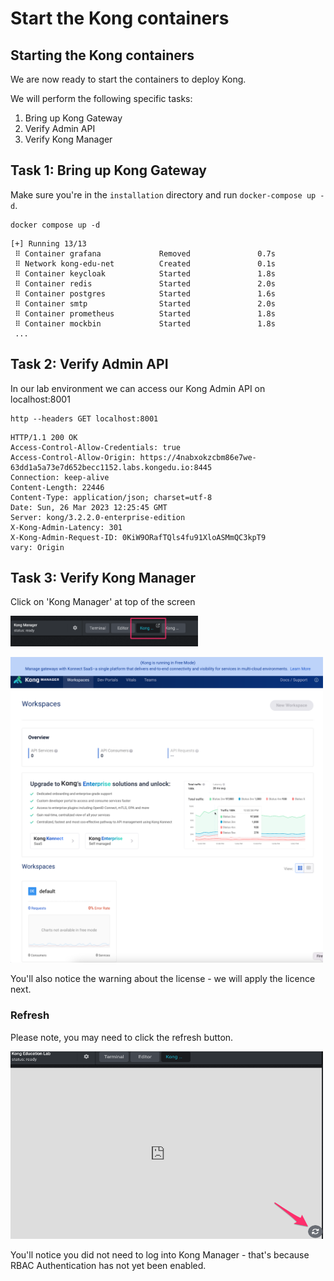 # Start the Kong containers

<!-- .slide: class="page-title" -->



## Starting the Kong containers

We are now ready to start the containers to deploy Kong.

We will perform the following specific tasks:
1. Bring up Kong Gateway
2. Verify Admin API
3. Verify Kong Manager




## Task 1: Bring up Kong Gateway

Make sure you're in the `installation` directory and run `docker-compose up -d`.

```shell
docker compose up -d
```
```
[+] Running 13/13
 ⠿ Container grafana             Removed               0.7s
 ⠿ Network kong-edu-net          Created               0.1s
 ⠿ Container keycloak            Started               1.8s
 ⠿ Container redis               Started               2.0s
 ⠿ Container postgres            Started               1.6s
 ⠿ Container smtp                Started               2.0s
 ⠿ Container prometheus          Started               1.8s
 ⠿ Container mockbin             Started               1.8s
 ...
 ```



## Task 2: Verify Admin API

In our lab environment we can access our Kong Admin API on localhost:8001

```shell
http --headers GET localhost:8001
```
```
HTTP/1.1 200 OK
Access-Control-Allow-Credentials: true
Access-Control-Allow-Origin: https://4nabxokzcbm86e7we-63dd1a5a73e7d652becc1152.labs.kongedu.io:8445
Connection: keep-alive
Content-Length: 22446
Content-Type: application/json; charset=utf-8
Date: Sun, 26 Mar 2023 12:25:45 GMT
Server: kong/3.2.2.0-enterprise-edition
X-Kong-Admin-Latency: 301
X-Kong-Admin-Request-ID: 0KiW9ORafTQls4fu91XloASMmQC3kpT9
vary: Origin
```





## Task 3: Verify Kong Manager

Click on 'Kong Manager' at top of the screen

<!-- ![Kong Manager](../graphics/kong_manager_tab.png) -->

<!-- If you wish you can pop this out to a new tab.

Or click [here](http://{{ .STRIGO_RESOURCE_DNS }}:8002) -->

<!-- ![Kong Manager Dashboard Overview](../graphics/Kong.Manager.Dashboard.Overview_1.png) -->
<!-- <img src="../graphics/Kong.Manager.Dashboard.Overview_1.png" alt="Kong Manager Dashboard Overview" width="500" height="300"> -->

<p align="left">
<img src="../graphics/kong_manager_tab.png" alt="Kong Manager" width="300">
</p>

<img src="../graphics/Kong.Manager.Dashboard.Overview_1.png" alt="Kong Manager Dashboard Overview" width="500">

You'll also notice the warning about the license - we will apply the licence next.



### Refresh

Please note, you may need to click the refresh button.

<!-- ![Refresh](../graphics/Strigo_Refresh.png){.absolute top=0 right=0 width = "100" height = "100"} -->

<!-- ![Refresh](../graphics/Strigo_Refresh.png alt="Alt text" width="500" height="300") -->

<img src="../graphics/Strigo_Refresh.png" alt="Refresh" width="500" height="300">

<!-- <img src="../graphics/Strigo_Refresh.png" alt="Refresh" style="width: 50%; height: auto;"> -->

You'll notice you did not need to log into Kong Manager - that's because RBAC Authentication has not yet been enabled. 

